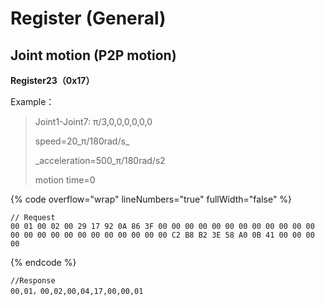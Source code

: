 # Register (General)

## Joint motion (P2P motion)

**Register23（0x17）**

Example：&#x20;

> Joint1-Joint7: π/3,0,0,0,0,0,0&#x20;
>
> speed=20_π/180rad/s_
>
> _acceleration=500_π/180rad/s2
>
> motion time=0

{% code overflow="wrap" lineNumbers="true" fullWidth="false" %}
```
// Request
00 01 00 02 00 29 17 92 0A 86 3F 00 00 00 00 00 00 00 00 00 00 00 00 00 00 00 00 00 00 00 00 00 00 00 00 C2 B8 B2 3E 58 A0 0B 41 00 00 00 00
```
{% endcode %}

```
//Response
00,01，00,02,00,04,17,00,00,01
```
